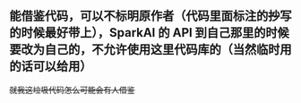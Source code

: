## 能借鉴代码，可以不标明原作者（代码里面标注的~~抄~~写的时候最好带上），SparkAI 的 API 到自己那里的时候要改为自己的，不允许使用这里代码库的（当然临时用的话可以给用）
~~就我这垃圾代码怎么可能会有人借鉴~~
